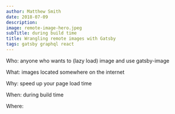 ```yaml
---
author: Matthew Smith
date: 2018-07-09
description:  
image: remote-image-hero.jpeg
subTitle: during build time 
title: Wrangling remote images with Gatsby 
tags: gatsby graphql react
---
```


Who: anyone who wants to (lazy load) image and use gatsby-image

What: images located somewhere on the internet

Why: speed up your page load time

When: during build time

Where:

